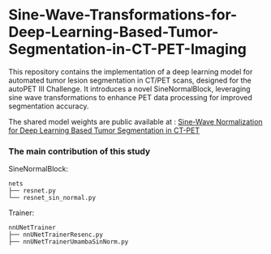# Sine-Wave-Transformations-for-Deep-Learning-Based-Tumor-Segmentation-in-CT-PET-Imaging
This repository contains the implementation of a deep learning model for automated tumor lesion segmentation in CT/PET scans, designed for the autoPET III Challenge. It introduces a novel SineNormalBlock, leveraging sine wave transformations to enhance PET data processing for improved segmentation accuracy.

The shared model weights are public available at : 
[Sine-Wave Normalization for Deep Learning Based Tumor Segmentation in CT-PET](https://huggingface.co/JintaoRen/Sine-Wave-Normalization-for-Deep-Learning-Based-Tumor-Segmentation-in-CT-PET)

### The main contribution of this study
SineNormalBlock:
```
nets
├── resnet.py
└── resnet_sin_normal.py
```

Trainer:
```
nnUNetTrainer
├── nnUNetTrainerResenc.py
├── nnUNetTrainerUmambaSinNorm.py
```
